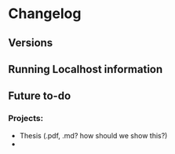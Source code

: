 # Changelog

## Versions

## Running Localhost information

## Future to-do
### Projects:
- Thesis (.pdf, .md? how should we show this?)
- 
